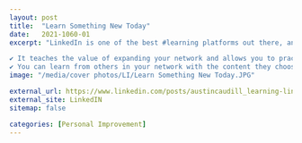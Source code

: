 ```yaml
---
layout: post
title:  "Learn Something New Today"
date:   2021-1060-01
excerpt: "LinkedIn is one of the best #learning platforms out there, and here's why:

✔️ It teaches the value of expanding your network and allows you to practice interacting with others in a professional setting,
✔️ You can learn from others in your network with the content they choose to publish and promote,"
image: "/media/cover photos/LI/Learn Something New Today.JPG"

external_url: https://www.linkedin.com/posts/austincaudill_learning-linkedinlearning-content-activity-6812799253837082626-qeBZ
external_site: LinkedIN
sitemap: false

categories: [Personal Improvement]
---
```

